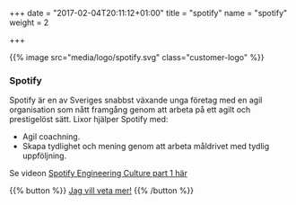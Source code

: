 +++
date = "2017-02-04T20:11:12+01:00"
title = "spotify"
name = "spotify"
weight = 2

+++

{{% image src="media/logo/spotify.svg" class="customer-logo" %}}
### Spotify
Spotify är en av Sveriges snabbst växande unga företag med en agil organisation som nått framgång genom att arbeta på ett agilt och prestigelöst sätt. Lixor hjälper Spotify med:

* Agil coachning.
* Skapa tydlighet och mening genom att arbeta måldrivet med tydlig uppföljning.

Se videon [Spotify Engineering Culture part 1 här](https://www.youtube.com/watch?v=Mpsn3WaI_4k)

{{% button %}}
[Jag vill veta mer!](mailto:lixor@lixor.se?subject=ber%C3%A4tta%20mer&body=Hej%20Team%20Lixor!%20Jag%20vill%20g%C3%A4rna%20veta%20mer%20om%20hur%20ni%20arbetar.%20H%C3%B6r%20av%20er%20till%20mig%2C%20V%C3%A4nliga%20h%C3%A4lsningar%20(ditt%20namn%20h%C3%A4r))
{{% /button %}}
